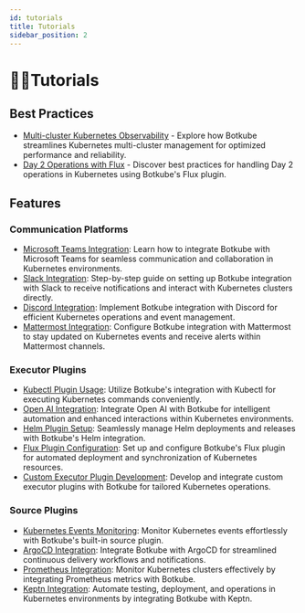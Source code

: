 ```yaml
---
id: tutorials
title: Tutorials
sidebar_position: 2
---
```


# 🧑‍💻Tutorials

## Best Practices

- [Multi-cluster Kubernetes Observability](https://botkube.io/blog/empowering-your-kubernetes-multi-cluster-observability-with-intelligent-monitoring) - Explore how Botkube streamlines Kubernetes multi-cluster management for optimized performance and reliability.
- [Day 2 Operations with Flux](https://botkube.io/blog/creating-the-botkube-flux-plugin-for-day-2-operations) - Discover best practices for handling Day 2 operations in Kubernetes using Botkube's Flux plugin.

## Features

### Communication Platforms

- [Microsoft Teams Integration](https://botkube.io/tutorials/microsoft-teams-integration): Learn how to integrate Botkube with Microsoft Teams for seamless communication and collaboration in Kubernetes environments.
- [Slack Integration](https://botkube.io/tutorials/slack-integration): Step-by-step guide on setting up Botkube integration with Slack to receive notifications and interact with Kubernetes clusters directly.
- [Discord Integration](https://botkube.io/tutorials/discord-integration): Implement Botkube integration with Discord for efficient Kubernetes operations and event management.
- [Mattermost Integration](https://botkube.io/tutorials/mattermost-integration): Configure Botkube integration with Mattermost to stay updated on Kubernetes events and receive alerts within Mattermost channels.

### Executor Plugins

- [Kubectl Plugin Usage](https://botkube.io/tutorials/kubectl-plugin-usage): Utilize Botkube's integration with Kubectl for executing Kubernetes commands conveniently.
- [Open AI Integration](https://botkube.io/tutorials/open-ai-integration): Integrate Open AI with Botkube for intelligent automation and enhanced interactions within Kubernetes environments.
- [Helm Plugin Setup](https://botkube.io/tutorials/helm-plugin-setup): Seamlessly manage Helm deployments and releases with Botkube's Helm integration.
- [Flux Plugin Configuration](https://botkube.io/tutorials/flux-plugin-configuration): Set up and configure Botkube's Flux plugin for automated deployment and synchronization of Kubernetes resources.
- [Custom Executor Plugin Development](https://botkube.io/tutorials/custom-executor-plugin-development): Develop and integrate custom executor plugins with Botkube for tailored Kubernetes operations.

### Source Plugins

- [Kubernetes Events Monitoring](https://botkube.io/tutorials/kubernetes-events-monitoring): Monitor Kubernetes events effortlessly with Botkube's built-in source plugin.
- [ArgoCD Integration](https://botkube.io/tutorials/argocd-integration): Integrate Botkube with ArgoCD for streamlined continuous delivery workflows and notifications.
- [Prometheus Integration](https://botkube.io/tutorials/prometheus-integration): Monitor Kubernetes clusters effectively by integrating Prometheus metrics with Botkube.
- [Keptn Integration](https://botkube.io/tutorials/keptn-integration): Automate testing, deployment, and operations in Kubernetes environments by integrating Botkube with Keptn.

